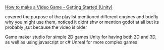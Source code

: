 [How to make a Video Game - Getting Started (Unity)](https://www.youtube.com/watch?v=j48LtUkZRjU&list=PLPV2KyIb3jR53Jce9hP7G5xC4O9AgnOuL&index=1)

covered the purpose of the playlist
mentioned different engines and briefly why you might use them, 
noticed it didnt shw or mention godot at all but its probably jsut because the video is older

Game maker studio for simple 2D games
Unity for having both 2D and 3D, as well as using javascript or c#
Unreal for more complex games


